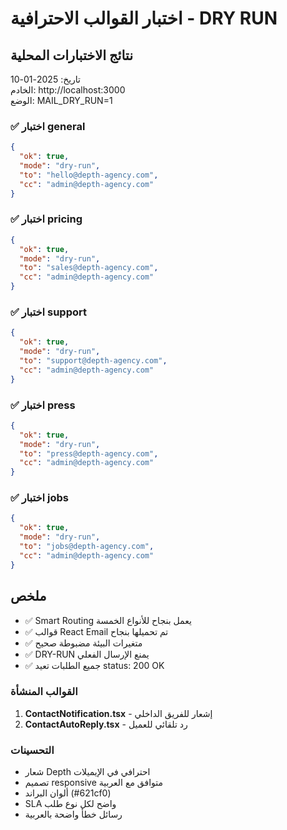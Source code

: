 # اختبار القوالب الاحترافية - DRY RUN

## نتائج الاختبارات المحلية

تاريخ: 2025-01-10  
الخادم: http://localhost:3000  
الوضع: MAIL_DRY_RUN=1  

### ✅ اختبار general
```json
{
  "ok": true,
  "mode": "dry-run", 
  "to": "hello@depth-agency.com",
  "cc": "admin@depth-agency.com"
}
```

### ✅ اختبار pricing
```json
{
  "ok": true,
  "mode": "dry-run",
  "to": "sales@depth-agency.com", 
  "cc": "admin@depth-agency.com"
}
```

### ✅ اختبار support
```json
{
  "ok": true,
  "mode": "dry-run",
  "to": "support@depth-agency.com",
  "cc": "admin@depth-agency.com"
}
```

### ✅ اختبار press  
```json
{
  "ok": true,
  "mode": "dry-run",
  "to": "press@depth-agency.com",
  "cc": "admin@depth-agency.com"
}
```

### ✅ اختبار jobs
```json
{
  "ok": true,
  "mode": "dry-run", 
  "to": "jobs@depth-agency.com",
  "cc": "admin@depth-agency.com"
}
```

## ملخص

- ✅ Smart Routing يعمل بنجاح للأنواع الخمسة
- ✅ قوالب React Email تم تحميلها بنجاح  
- ✅ متغيرات البيئة مضبوطة صحيح
- ✅ DRY-RUN يمنع الإرسال الفعلي
- ✅ جميع الطلبات تعيد status: 200 OK

### القوالب المنشأة

1. **ContactNotification.tsx** - إشعار للفريق الداخلي
2. **ContactAutoReply.tsx** - رد تلقائي للعميل

### التحسينات

- شعار Depth احترافي في الإيميلات
- تصميم responsive متوافق مع العربية
- ألوان البراند (#621cf0) 
- SLA واضح لكل نوع طلب
- رسائل خطأ واضحة بالعربية
